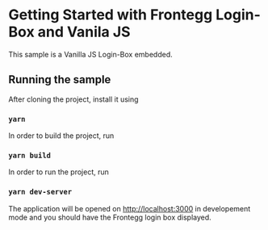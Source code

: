 # Getting Started with Frontegg Login-Box and Vanila JS

This sample is a Vanilla JS Login-Box embedded.

## Running the sample

After cloning the project, install it using

### `yarn`

In order to build the project, run
### `yarn build`

In order to run the project, run
### `yarn dev-server`

The application will be opened on [http://localhost:3000](http://localhost:3000) in developement mode and you should
have the Frontegg login box displayed.
